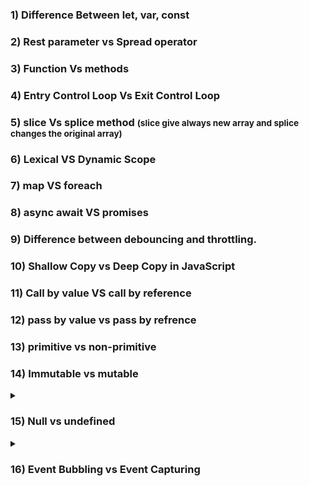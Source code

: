 ### 1) Difference Between let, var, const
### 2) Rest parameter vs Spread operator 
### 3) Function Vs methods
### 4) Entry Control Loop Vs Exit Control Loop
### 5) slice Vs splice method <small>  (slice give always new array and splice changes the original array) </small>
### 6) Lexical VS Dynamic Scope
### 7) map VS foreach
### 8) async await VS promises 
### 9) Difference between debouncing and throttling.
### 10) Shallow Copy vs Deep Copy in JavaScript
### 11) Call by value VS call by reference
### 12) pass by value vs pass by refrence 
### 13) primitive vs non-primitive 
### 14) Immutable vs mutable  
<details>
<summary>  <h3> 15) Null vs undefined </h3>    </summary>
  <small>
<strong> Undefined: </strong>   It means a variable has been declared but hasn't been assigned a value yet. Essentially, it represents the absence of any value. It's like an empty container that hasn't been filled yet.
If you declare a variable x but don't assign any value, its value will be undefined.
    
```
let  x;  
console.log(x); // output : undefined
```
<strong>Null: </strong> It's explicitly assigned by a programmer to represent an empty or non-existent value. It's like saying, "there is nothing here on purpose."
For example:

If you assign null to a variable y, you're explicitly saying that y has no value.

 ```
let  y = null;
console.log(y); // output: null
```
  </small>
</details>



<details>
<summary>  <h3> 16) Event Bubbling vs Event Capturing </h3>    </summary>
  <small> 

### **Event Bubbling**
**Definition:**
The event starts from the target element (child) and moves up to the parent elements.

**Example:**
```javascript
// Event Bubbling Example
document.getElementById("child").addEventListener("click", function() {
  console.log("Child Clicked");
});

document.getElementById("parent").addEventListener("click", function() {
  console.log("Parent Clicked");
});
```
**Output (when clicking on child):**
```
Child Clicked
Parent Clicked
```

### **Event Capturing (Trickling)**
**Definition:**
The event starts at the top (root/parent elements) and moves down to the target (child element).

**Example:**
```javascript
// Event Capturing Example
document.getElementById("parent").addEventListener("click", function() {
  console.log("Parent Clicked");
}, true); // Capturing enabled

document.getElementById("child").addEventListener("click", function() {
  console.log("Child Clicked");
}, true);
```
**Output (when clicking on child):**
```
Parent Clicked
Child Clicked
```

## **Key Difference:**
- **Bubbling:** Event moves **upward** from child to parent.
- **Capturing:** Event moves **downward** from parent to child.
- `addEventListener(event, callback, true)` enables capturing mode.
- Default is **bubbling** when `false` is used (or omitted).

  </small>
</details>
